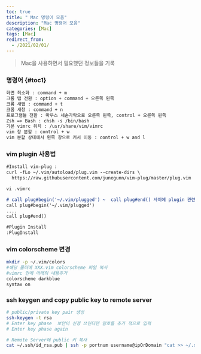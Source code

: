 ```yaml
---
toc: true
title: " Mac 명령어 모음"
description: "Mac 명령어 모음"
categories: [Mac]
tags: [Mac]
redirect_from:
  - /2021/02/01/
---
```


> Mac을 사용하면서 필요했던 정보들을 기록

### 명령어 {#toc1}

```md
화면 최소화 : command + m
크롬 탭 전환 : option + command + 오른쪽 왼쪽
크롬 새탭 : command + t
크롬 새창 : command + n
프로그램들 전환 : 마우스 세손가락으로 오른쪽 왼쪽, control + 오른쪽 왼쪽
Zsh => Bash : chsh -s /bin/bash
기본 vimrc 위치 : /usr/share/vim/vimrc
vim 창 분할 : control + w 
vim 분할 상태에서 왼쪽 창으로 커서 이동 : control + w and l
```

### vim plugin 사용법

```md
#Install vim-plug : 
curl -fLo ~/.vim/autoload/plug.vim --create-dirs \
  https://raw.githubusercontent.com/junegunn/vim-plug/master/plug.vim

vi .vimrc

# call plug#begin('~/.vim/plugged') ~  call plug#end() 사이에 plugin 관련 설정 기입
call plug#begin('~/.vim/plugged')
....
call plug#end()

#Plugin Install
:PlugInstall 
```

### vim colorscheme 변경

```bash
mkdir -p ~/.vim/colors
#해당 폴더에 XXX.vim colorscheme 파일 복사
#vimrc 안에 아래의 내용추가
colorscheme darkblue
syntax on
```

### ssh keygen and copy public key to remote server

```bash
# public/private key pair 생성
ssh-keygen -t rsa
# Enter key phase  보안이 신경 쓰인다면 암호를 추가 적으로 입력
# Enter key phase again

# Remote Server에 public 키 복사
cat ~/.ssh/id_rsa.pub | ssh -p portnum username@ipOrDomain "cat >> ~/.ssh/authorized_keys"
```

[^1]: This is a footnote.

[kramdown]: https://kramdown.gettalong.org/
[My Blog]: https://marindie.github.io
